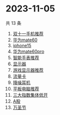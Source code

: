 # 2023-11-05

共 13 条

<!-- BEGIN ZHIHUSEARCH -->
<!-- 最后更新时间 Sun Nov 05 2023 17:06:33 GMT+0800 (China Standard Time) -->
1. [双十一手机推荐](https://www.zhihu.com/search?q=双十一手机推荐)
1. [华为mate60](https://www.zhihu.com/search?q=华为mate60)
1. [iphone15](https://www.zhihu.com/search?q=iphone15)
1. [华为mate60pro](https://www.zhihu.com/search?q=华为mate60pro)
1. [智能手表推荐](https://www.zhihu.com/search?q=智能手表推荐)
1. [显示器](https://www.zhihu.com/search?q=显示器)
1. [游戏显示器推荐](https://www.zhihu.com/search?q=游戏显示器推荐)
1. [流量卡](https://www.zhihu.com/search?q=流量卡)
1. [降噪耳机](https://www.zhihu.com/search?q=降噪耳机)
1. [平板电脑推荐](https://www.zhihu.com/search?q=平板电脑推荐)
1. [三大指数集体低开](https://www.zhihu.com/search?q=三大指数集体低开)
1. [A股](https://www.zhihu.com/search?q=A股)
1. [万圣节](https://www.zhihu.com/search?q=万圣节)
<!-- END ZHIHUSEARCH -->
